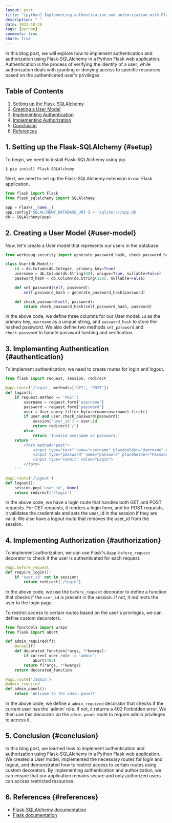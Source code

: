 ```yaml
---
layout: post
title: "[python] Implementing authentication and authorization with Flask-SQLAlchemy"
description: " "
date: 2023-10-26
tags: [python]
comments: true
share: true
---
```


In this blog post, we will explore how to implement authentication and authorization using Flask-SQLAlchemy in a Python Flask web application. Authentication is the process of verifying the identity of a user, while authorization deals with granting or denying access to specific resources based on the authenticated user's privileges.

## Table of Contents

1. [Setting up the Flask-SQLAlchemy](#setup)
2. [Creating a User Model](#user-model)
3. [Implementing Authentication](#authentication)
4. [Implementing Authorization](#authorization)
5. [Conclusion](#conclusion)
6. [References](#references)

## 1. Setting up the Flask-SQLAlchemy {#setup}

To begin, we need to install Flask-SQLAlchemy using pip.

```bash
$ pip install Flask-SQLAlchemy
```

Next, we need to set up the Flask-SQLAlchemy extension in our Flask application.

```python
from flask import Flask
from flask_sqlalchemy import SQLAlchemy

app = Flask(__name__)
app.config['SQLALCHEMY_DATABASE_URI'] = 'sqlite:///app.db'
db = SQLAlchemy(app)
```

## 2. Creating a User Model {#user-model}

Now, let's create a User model that represents our users in the database.

```python
from werkzeug.security import generate_password_hash, check_password_hash

class User(db.Model):
    id = db.Column(db.Integer, primary_key=True)
    username = db.Column(db.String(80), unique=True, nullable=False)
    password_hash = db.Column(db.String(128), nullable=False)

    def set_password(self, password):
        self.password_hash = generate_password_hash(password)

    def check_password(self, password):
        return check_password_hash(self.password_hash, password)
```

In the above code, we define three columns for our User model: `id` as the primary key, `username` as a unique string, and `password_hash` to store the hashed password. We also define two methods `set_password` and `check_password` to handle password hashing and verification.

## 3. Implementing Authentication {#authentication}

To implement authentication, we need to create routes for login and logout.

```python
from flask import request, session, redirect

@app.route('/login', methods=['GET', 'POST'])
def login():
    if request.method == 'POST':
        username = request.form['username']
        password = request.form['password']
        user = User.query.filter_by(username=username).first()
        if user and user.check_password(password):
            session['user_id'] = user.id
            return redirect('/')
        else:
            return 'Invalid username or password.'
    return '''
        <form method="post">
            <input type="text" name="username" placeholder="Username" required><br>
            <input type="password" name="password" placeholder="Password" required><br>
            <input type="submit" value="Login">
        </form>
    '''

@app.route('/logout')
def logout():
    session.pop('user_id', None)
    return redirect('/login')
```

In the above code, we have a login route that handles both GET and POST requests. For GET requests, it renders a login form, and for POST requests, it validates the credentials and sets the user_id in the session if they are valid. We also have a logout route that removes the user_id from the session.

## 4. Implementing Authorization {#authorization}

To implement authorization, we can use Flask's `@app.before_request` decorator to check if the user is authenticated for each request.

```python
@app.before_request
def require_login():
    if 'user_id' not in session:
        return redirect('/login')
```

In the above code, we use the `before_request` decorator to define a function that checks if the `user_id` is present in the session. If not, it redirects the user to the login page.

To restrict access to certain routes based on the user's privileges, we can define custom decorators.

```python
from functools import wraps
from flask import abort

def admin_required(f):
    @wraps(f)
    def decorated_function(*args, **kwargs):
        if current_user.role != 'admin':
            abort(403)
        return f(*args, **kwargs)
    return decorated_function

@app.route('/admin')
@admin_required
def admin_panel():
    return 'Welcome to the admin panel!'
```

In the above code, we define a `admin_required` decorator that checks if the current user has the 'admin' role. If not, it returns a 403 Forbidden error. We then use this decorator on the `admin_panel` route to require admin privileges to access it.

## 5. Conclusion {#conclusion}

In this blog post, we learned how to implement authentication and authorization using Flask-SQLAlchemy in a Python Flask web application. We created a User model, implemented the necessary routes for login and logout, and demonstrated how to restrict access to certain routes using custom decorators. By implementing authentication and authorization, we can ensure that our application remains secure and only authorized users can access restricted resources.

## 6. References {#references}

- [Flask-SQLAlchemy documentation](https://flask-sqlalchemy.palletsprojects.com/)
- [Flask documentation](https://flask.palletsprojects.com/)